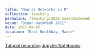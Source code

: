 ```yaml
---
title: "Neural Networks in R"
collection: teaching
permalink: /teaching/2021-oceanhackweek
venue: "Ocean HackWeek 2021"
date: 2021-08-05
location: "East Boothbay, Maine"
---
```


[Tutorial recording](https://youtu.be/mXDbc5JNyz0)
[Jupyter Notebooks](https://github.com/oceanhackweek/ohw-tutorials/tree/master/deep-learning)
